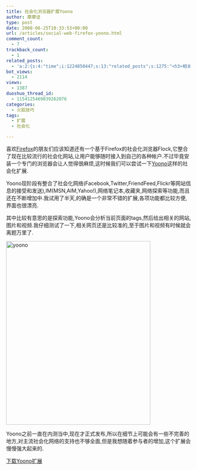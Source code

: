 ```yaml
---
title: 社会化浏览器扩展Yoono
author: 摩摩诘
type: post
date: 2008-06-25T10:33:53+00:00
url: /articles/social-web-firefox-yoono.html
comment_count:
  - 7
trackback_count:
  - 1
related_posts:
  - 'a:2:{s:4:"time";i:1224850447;s:13:"related_posts";s:1275:"<h3>相关日志</h3><ul class="related_post"><li><a href="http://www.digglife.cn/articles/firefox-addons-weekly-issue3.html" title="一周Firefox扩展推荐-第三辑">一周Firefox扩展推荐-第三辑</a></li><li><a href="http://www.digglife.cn/articles/firefox-addons-weekly-issue2.html" title="一周Firefox扩展推荐-第二辑">一周Firefox扩展推荐-第二辑</a></li><li><a href="http://www.digglife.cn/articles/firefox-addons-weekly-issue1.html" title="一周Firefox扩展推荐-第一辑">一周Firefox扩展推荐-第一辑</a></li><li><a href="http://www.digglife.cn/articles/add-google-toolbar-functions-firefox3.html" title="给Firefox 3添加Google Toolbar的功能">给Firefox 3添加Google Toolbar的功能</a></li><li><a href="http://www.digglife.cn/articles/firefox-addons-new-site.html" title="Firefox 3附加软件页面预览">Firefox 3附加软件页面预览</a></li><li><a href="http://www.digglife.cn/articles/creat-a-ultimate-web-development-tool-with-firefox.html" title="让Firefox变成终极网页设计工具">让Firefox变成终极网页设计工具</a></li><li><a href="http://www.digglife.cn/articles/firefox-universal-uploader.html" title="Firefox:全能上传扩展FireUploader">Firefox:全能上传扩展FireUploader</a></li></ul>";}'
bot_views:
  - 2114
views:
  - 1387
duoshuo_thread_id:
  - 1154125469839262076
categories:
  - 火狐技巧
tags:
  - 扩展
  - 社会化

---
```

喜欢<a title="Firefox" href="https://www.digglife.net/articles/category/firefox" target="_blank">Firefox</a>的朋友们应该知道还有一个基于Firefox的社会化浏览器Flock,它整合了现在比较流行的社会化网站,让用户能够随时接入到自己的各种帐户.不过毕竟安装一个专门的浏览器会让人觉得很麻烦,这时候我们可以尝试一下<a title="Yoono" href="http://www.yoono.com/" target="_blank">Yoono</a>这样的社会化扩展.

Yoono现阶段有整合了社会化网络(Facebook,Twitter,FriendFeed,Flickr等网站信息的接受和发送),IM(MSN,AIM,Yahoo!),网络笔记本,收藏夹,网络探索等功能,而且还在不断增加中.我试用了半天,的确是一个非常不错的扩展,各项功能都比较方便,界面也很漂亮.

<!--more-->

其中比较有意思的是探索功能,Yoono会分析当前页面的tags,然后给出相关的网站,图片和视频.我仔细测试了一下,相关网页还是比较准的,至于图片和视频有时候就会离题万里了.

[<img src="http://digglife.qiniudn.com/qiniu/2551/image/4056f895611cf0d8f4e02fe07698775e.jpg" alt="yoono" width="392" height="500" />][1]

Yoono之前一直在内测当中,现在才正式发布,所以在细节上可能会有一些不完善的地方,对主流社会化网络的支持也不够全面,但是我想随着参与者的增加,这个扩展会慢慢强大起来的.

<a title="下载Yoono扩展" href="https://addons.mozilla.org/en-US/firefox/addon/1833" target="_blank">下载Yoono扩展</a>

 [1]: http://www.flickr.com/photos/27826165@N03/2609545515/ "Flickr 上 DiggLife.cn 的 yoono"
